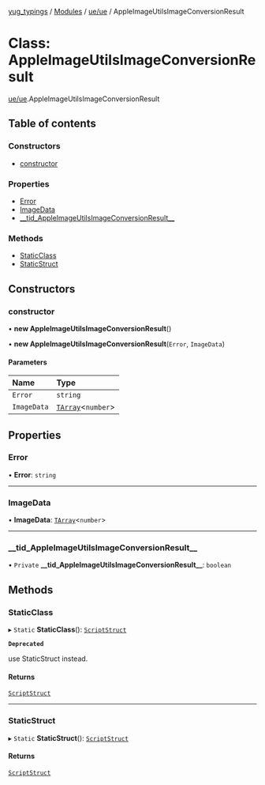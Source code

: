 [yug_typings](../README.md) / [Modules](../modules.md) / [ue/ue](../modules/ue_ue.md) / AppleImageUtilsImageConversionResult

# Class: AppleImageUtilsImageConversionResult

[ue/ue](../modules/ue_ue.md).AppleImageUtilsImageConversionResult

## Table of contents

### Constructors

- [constructor](ue_ue.AppleImageUtilsImageConversionResult.md#constructor)

### Properties

- [Error](ue_ue.AppleImageUtilsImageConversionResult.md#error)
- [ImageData](ue_ue.AppleImageUtilsImageConversionResult.md#imagedata)
- [\_\_tid\_AppleImageUtilsImageConversionResult\_\_](ue_ue.AppleImageUtilsImageConversionResult.md#__tid_appleimageutilsimageconversionresult__)

### Methods

- [StaticClass](ue_ue.AppleImageUtilsImageConversionResult.md#staticclass)
- [StaticStruct](ue_ue.AppleImageUtilsImageConversionResult.md#staticstruct)

## Constructors

### constructor

• **new AppleImageUtilsImageConversionResult**()

• **new AppleImageUtilsImageConversionResult**(`Error`, `ImageData`)

#### Parameters

| Name | Type |
| :------ | :------ |
| `Error` | `string` |
| `ImageData` | [`TArray`](../interfaces/ue_puerts.TArray.md)<`number`\> |

## Properties

### Error

• **Error**: `string`

___

### ImageData

• **ImageData**: [`TArray`](../interfaces/ue_puerts.TArray.md)<`number`\>

___

### \_\_tid\_AppleImageUtilsImageConversionResult\_\_

• `Private` **\_\_tid\_AppleImageUtilsImageConversionResult\_\_**: `boolean`

## Methods

### StaticClass

▸ `Static` **StaticClass**(): [`ScriptStruct`](ue_ue.ScriptStruct.md)

**`Deprecated`**

use StaticStruct instead.

#### Returns

[`ScriptStruct`](ue_ue.ScriptStruct.md)

___

### StaticStruct

▸ `Static` **StaticStruct**(): [`ScriptStruct`](ue_ue.ScriptStruct.md)

#### Returns

[`ScriptStruct`](ue_ue.ScriptStruct.md)
